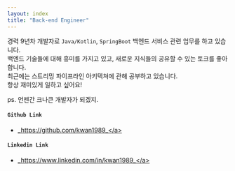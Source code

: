 ```yaml
---
layout: index
title: "Back-end Engineer"
---
```


[//]: # (경력 9년차 개발자로 `Java/Kotlin`, `SpringBoot`, `C#`, `.Net`  백엔드서비스 관련 업무를 하고 있습니다.  )
경력 9년차 개발자로 `Java/Kotlin`, `SpringBoot` 백엔드 서비스 관련 업무를 하고 있습니다.  
백엔드 기술들에 대해 흥미를 가지고 있고, 새로운 지식들의 공유할 수 있는 토크를 좋아합니다.  
최근에는 스트리밍 파이프라인 아키텍쳐에 관해 공부하고 있습니다.  
항상 재미있게 일하고 싶어요!

ps. 언젠간 크나큰 개발자가 되겠지.

#### `Github Link`
* <a href="https://github.com/kwan1989">_https://github.com/kwan1989_</a>

#### `Linkedin Link`
* <a href="https://www.linkedin.com/in/kwan1989">_https://www.linkedin.com/in/kwan1989_</a>

[//]: # (#### `Blog Link`  )

[//]: # (* <a href="https://velog.io/@kwan1989">_https://velog.io/@kwan1989_</a>   )

